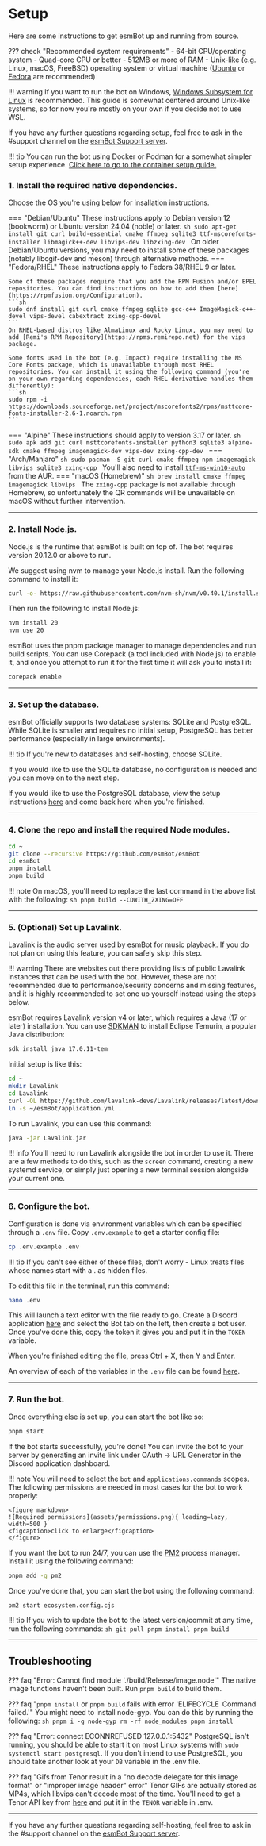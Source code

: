 # Setup

Here are some instructions to get esmBot up and running from source.

??? check "Recommended system requirements"
    - 64-bit CPU/operating system
    - Quad-core CPU or better
    - 512MB or more of RAM
    - Unix-like (e.g. Linux, macOS, FreeBSD) operating system or virtual machine ([Ubuntu](https://ubuntu.com/download/server) or [Fedora](https://getfedora.org/) are recommended)

!!! warning
    If you want to run the bot on Windows, [Windows Subsystem for Linux](https://learn.microsoft.com/windows/wsl/install) is recommended. This guide is somewhat centered around Unix-like systems, so for now you're mostly on your own if you decide not to use WSL.

If you have any further questions regarding setup, feel free to ask in the #support channel on the [esmBot Support server](https://esmbot.net/support).

!!! tip
    You can run the bot using Docker or Podman for a somewhat simpler setup experience. [Click here to go to the container setup guide.](https://docs.esmbot.net/containers)

### 1. Install the required native dependencies.

Choose the OS you're using below for insallation instructions.

=== "Debian/Ubuntu"
    These instructions apply to Debian version 12 (bookworm) or Ubuntu version 24.04 (noble) or later.
    ```sh
    sudo apt-get install git curl build-essential cmake ffmpeg sqlite3 ttf-mscorefonts-installer libmagick++-dev libvips-dev libzxing-dev
    ```
    On older Debian/Ubuntu versions, you may need to install some of these packages (notably libcgif-dev and meson) through alternative methods.
=== "Fedora/RHEL"
    These instructions apply to Fedora 38/RHEL 9 or later.

    Some of these packages require that you add the RPM Fusion and/or EPEL repositories. You can find instructions on how to add them [here](https://rpmfusion.org/Configuration).
    ```sh
    sudo dnf install git curl cmake ffmpeg sqlite gcc-c++ ImageMagick-c++-devel vips-devel cabextract zxing-cpp-devel
    ```
    On RHEL-based distros like AlmaLinux and Rocky Linux, you may need to add [Remi's RPM Repository](https://rpms.remirepo.net) for the vips package.
    
    Some fonts used in the bot (e.g. Impact) require installing the MS Core Fonts package, which is unavailable through most RHEL repositories. You can install it using the following command (you're on your own regarding dependencies, each RHEL derivative handles them differently):
    ```sh
    sudo rpm -i https://downloads.sourceforge.net/project/mscorefonts2/rpms/msttcore-fonts-installer-2.6-1.noarch.rpm
    ```
=== "Alpine"
    These instructions should apply to version 3.17 or later.
    ```sh
    sudo apk add git curl msttcorefonts-installer python3 sqlite3 alpine-sdk cmake ffmpeg imagemagick-dev vips-dev zxing-cpp-dev
    ```
=== "Arch/Manjaro"
    ```sh
    sudo pacman -S git curl cmake ffmpeg npm imagemagick libvips sqlite3 zxing-cpp
    ```
    You'll also need to install [`ttf-ms-win10-auto`](https://aur.archlinux.org/packages/ttf-ms-win10-auto/) from the AUR.
=== "macOS (Homebrew)"
    ```sh
    brew install cmake ffmpeg imagemagick libvips
    ```
    The `zxing-cpp` package is not available through Homebrew, so unfortunately the QR commands will be unavailable on macOS without further intervention.

***

### 2. Install Node.js.

Node.js is the runtime that esmBot is built on top of. The bot requires version 20.12.0 or above to run.

We suggest using nvm to manage your Node.js install. Run the following command to install it:

```sh
curl -o- https://raw.githubusercontent.com/nvm-sh/nvm/v0.40.1/install.sh | bash
```

Then run the following to install Node.js:

```sh
nvm install 20
nvm use 20
```

esmBot uses the pnpm package manager to manage dependencies and run build scripts. You can use Corepack (a tool included with Node.js) to enable it, and once you attempt to run it for the first time it will ask you to install it:

```sh
corepack enable
```

***

### 3. Set up the database.

esmBot officially supports two database systems: SQLite and PostgreSQL. While SQLite is smaller and requires no initial setup, PostgreSQL has better performance (especially in large environments).

!!! tip
    If you're new to databases and self-hosting, choose SQLite.

If you would like to use the SQLite database, no configuration is needed and you can move on to the next step.

If you would like to use the PostgreSQL database, view the setup instructions [here](https://docs.esmbot.net/postgresql) and come back here when you're finished.

***

### 4. Clone the repo and install the required Node modules.

```sh
cd ~
git clone --recursive https://github.com/esmBot/esmBot
cd esmBot
pnpm install
pnpm build
```

!!! note
    On macOS, you'll need to replace the last command in the above list with the following:
    ```sh
    pnpm build --CDWITH_ZXING=OFF
    ```

***

### 5. (Optional) Set up Lavalink.

Lavalink is the audio server used by esmBot for music playback. If you do not plan on using this feature, you can safely skip this step.

!!! warning
    There are websites out there providing lists of public Lavalink instances that can be used with the bot. However, these are not recommended due to performance/security concerns and missing features, and it is highly recommended to set one up yourself instead using the steps below.

esmBot requires Lavalink version v4 or later, which requires a Java (17 or later) installation. You can use [SDKMAN](https://sdkman.io) to install Eclipse Temurin, a popular Java distribution:

```sh
sdk install java 17.0.11-tem
```

Initial setup is like this:

```sh
cd ~
mkdir Lavalink
cd Lavalink
curl -OL https://github.com/lavalink-devs/Lavalink/releases/latest/download/Lavalink.jar
ln -s ~/esmBot/application.yml .
```

To run Lavalink, you can use this command:

```sh
java -jar Lavalink.jar
```

!!! info
    You'll need to run Lavalink alongside the bot in order to use it. There are a few methods to do this, such as the `screen` command, creating a new systemd service, or simply just opening a new terminal session alongside your current one.

***

### 6. Configure the bot.

Configuration is done via environment variables which can be specified through a `.env` file. Copy `.env.example` to get a starter config file:

```sh
cp .env.example .env
```

!!! tip
    If you can't see either of these files, don't worry - Linux treats files whose names start with a . as hidden files.

To edit this file in the terminal, run this command:

```sh
nano .env
```

This will launch a text editor with the file ready to go. Create a Discord application [here](https://discord.com/developers/applications) and select the Bot tab on the left, then create a bot user. Once you've done this, copy the token it gives you and put it in the `TOKEN` variable.

When you're finished editing the file, press Ctrl + X, then Y and Enter.

An overview of each of the variables in the `.env` file can be found [here](https://docs.esmbot.net/config).

***

### 7. Run the bot.

Once everything else is set up, you can start the bot like so:

```sh
pnpm start
```

If the bot starts successfully, you're done! You can invite the bot to your server by generating an invite link under OAuth -> URL Generator in the Discord application dashboard.

!!! note
    You will need to select the `bot` and `applications.commands` scopes.
    The following permissions are needed in most cases for the bot to work properly:

    <figure markdown>
    ![Required permissions](assets/permissions.png){ loading=lazy, width=500 }
    <figcaption>click to enlarge</figcaption>
    </figure>

If you want the bot to run 24/7, you can use the [PM2](https://pm2.keymetrics.io) process manager. Install it using the following command:

```sh
pnpm add -g pm2
```

Once you've done that, you can start the bot using the following command:

```sh
pm2 start ecosystem.config.cjs
```

!!! tip
    If you wish to update the bot to the latest version/commit at any time, run the following commands:
    ```sh
    git pull
    pnpm install
    pnpm build
    ```

***

## Troubleshooting

??? faq "Error: Cannot find module './build/Release/image.node'"
    The native image functions haven't been built. Run `pnpm build` to build them.

??? faq "`pnpm install` or `pnpm build` fails with error 'ELIFECYCLE  Command failed.'"
    You might need to install node-gyp. You can do this by running the following:
    ```sh
    pnpm i -g node-gyp
    rm -rf node_modules
    pnpm install
    ```

??? faq "Error: connect ECONNREFUSED 127.0.0.1:5432"
    PostgreSQL isn't running, you should be able to start it on most Linux systems with `sudo systemctl start postgresql`. If you don't intend to use PostgreSQL, you should take another look at your `DB` variable in the .env file.

??? faq "Gifs from Tenor result in a "no decode delegate for this image format" or "improper image header" error"
    Tenor GIFs are actually stored as MP4s, which libvips can't decode most of the time. You'll need to get a Tenor API key from [here](https://developers.google.com/tenor/guides/quickstart) and put it in the `TENOR` variable in .env.

***

If you have any further questions regarding self-hosting, feel free to ask in the #support channel on the [esmBot Support server](https://esmbot.net/support).
